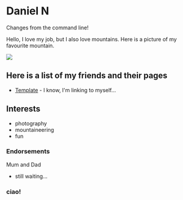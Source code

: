 # Daniel N

Changes from the command line!

Hello, I love my job, but I also love mountains. Here is a picture of my favourite mountain.

![](https://cdn.photographylife.com/wp-content/uploads/2017/08/Matterhorn_170607_072.jpg)

## Here is a list of my friends and their pages

* [Template](/data-fellowship-git/template) - I know, I'm linking to myself...

## Interests

* photography
* mountaineering
* fun

### Endorsements

Mum and Dad

* still waiting...

### ciao!
